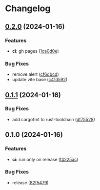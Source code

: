 # Changelog

## [0.2.0](https://github.com/scuderia-fe/docx-to-html/compare/v0.1.1...v0.2.0) (2024-01-16)


### Features

* **ci:** gh pages ([1ca0d0e](https://github.com/scuderia-fe/docx-to-html/commit/1ca0d0ed039a7c4aae90165178d7ca9ff92ae6e8))


### Bug Fixes

* remove alert ([cf6dbcd](https://github.com/scuderia-fe/docx-to-html/commit/cf6dbcd02e28bbc24c6b4073e17169e115a565c6))
* update vite base ([c41d592](https://github.com/scuderia-fe/docx-to-html/commit/c41d5920fccd19afe103c473ed36a17e53a1d15c))

## [0.1.1](https://github.com/scuderia-fe/docx-to-html/compare/v0.1.0...v0.1.1) (2024-01-16)


### Bug Fixes

* add cargofmt to rust-toolchain ([df75528](https://github.com/scuderia-fe/docx-to-html/commit/df755289217c4c0f34e8ede416b8d11a48d443ad))

## 0.1.0 (2024-01-16)


### Features

* **ci:** run only on release ([f4225ac](https://github.com/scuderia-fe/docx-to-html/commit/f4225ac4ec5933976df47f4c31bc0562d476908c))


### Bug Fixes

* release ([82f5479](https://github.com/scuderia-fe/docx-to-html/commit/82f5479204fb028b3971c6adb9f6291d776c9b1c))
